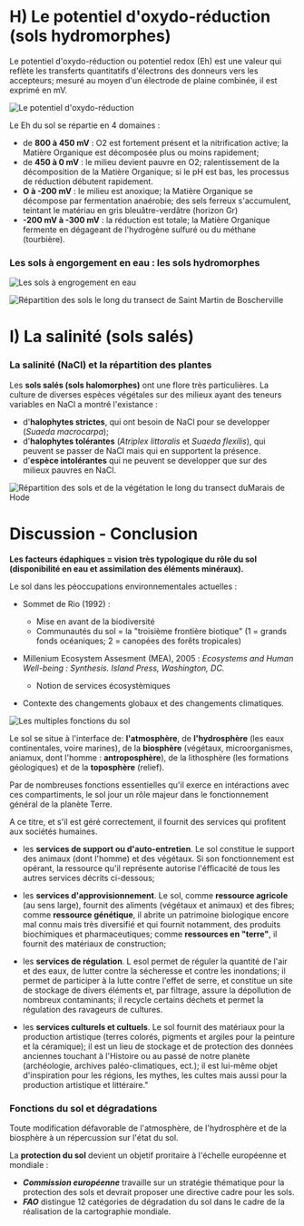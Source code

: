 # H) Le potentiel d'oxydo-réduction (sols hydromorphes)

Le potentiel d'oxydo-réduction ou potentiel redox (Eh) est une valeur qui reflète les transferts quantitatifs d'électrons des donneurs vers les accepteurs; mesuré au moyen d'un électrode de plaine combinée, il est exprimé en mV.

![Le potentiel d'oxydo-réduction](Images/potent.JPG)

Le Eh du sol se répartie en 4 domaines : 

* de **800 à 450 mV** : O2 est fortement présent et la nitrification active; la Matière Organique est décomposée plus ou moins rapidement;
* de **450 à 0 mV** : le milieu devient pauvre en O2; ralentissement de la décomposition de la Matière Organique; si le pH est bas, les processus de réduction débutent rapidement. 
* **O à -200 mV** : le milieu est anoxique; la Matière Organique se décompose par fermentation anaérobie; des sels ferreux s'accumulent, teintant le matériau en gris bleuâtre-verdâtre (horizon Gr)
* **-200 mV à -300 mV** : la réduction est totale; la Matière Organique fermente en dégageant de l'hydrogène sulfuré ou du méthane (tourbière).

### Les sols à engorgement en eau : les sols hydromorphes

![Les sols à engrogement en eau](Images/sols.JPG)

![Répartition des sols le long du transect de Saint Martin de Boscherville](Images/repartition.JPG)

# I) La salinité (sols salés)

### La salinité (NaCl) et la répartition des plantes

Les **sols salés (sols halomorphes)** ont une flore très particulières. La culture de diverses espèces végétales sur des milieux ayant des teneurs variables en NaCl a montré l'existance :

* d'**halophytes strictes**, qui ont besoin de NaCl pour se developper (*Suaeda macrocarpa*);
* d'**halophytes tolérantes** (*Atriplex littoralis* et *Suaeda flexilis*), qui peuvent se passer de NaCl mais qui en supportent la présence.
* d'**espèce intolérantes** qui ne peuvent se developper que sur des milieux pauvres en NaCl.

![Répartition des sols et de la végétation le long du transect duMarais de Hode](Images/veg.JPG)

# Discussion - Conclusion

**Les facteurs édaphiques = vision très typologique du rôle du sol (disponibilité en eau et assimilation des éléments minéraux).**

Le sol dans les péoccupations environnementales actuelles :

* Sommet de Rio (1992) :
	* Mise en avant de la biodiversité 
    * Communautés du sol = la "troisième frontière biotique" (1 = grands fonds océaniques; 2 = canopées des forêts tropicales)
    
* Millenium Ecosystem Assesment (MEA), 2005 : *Ecosystems and Human Well-being : Synthesis. Island Press, Washington, DC.*
	* Notion de services écosystèmiques 
    
* Contexte des changements globaux et des changements climatiques.

![Les multiples fonctions du sol](Images/fonctions.JPG)

Le sol se situe à l'interface de: **l'atmosphère**, de **l'hydrosphère** (les eaux continentales, voire marines), de la **biosphère** (végétaux, microorganismes, aniamux, dont l'homme : **antroposphère**), de la lithosphère (les formations géologiques) et de la **toposphère** (relief).

Par de nombreuses fonctions essentielles qu'il exerce en intéractions avec ces compartiments, le sol jour un rôle majeur dans le fonctionnement général de la planète Terre.

A ce titre, et s'il est géré correctement, il fournit des services qui profitent aux sociétés humaines.

* les **services de support ou d'auto-entretien**. Le sol constitue le support des animaux (dont l'homme) et des végétaux. Si son fonctionnement est opérant, la ressource qu'il représente autorise l'éfficacité de tous les autres services décrits ci-dessous;

* les **services d'approvisionnement**. Le sol, comme **ressource agricole** (au sens large), fournit des aliments (végétaux et animaux) et des fibres; comme **ressource génétique**, il abrite un patrimoine biologique encore mal connu mais très diversifié et qui fournit notamment, des produits biochimiques et pharmaceutiques; comme **ressources en "terre"**, il fournit des matériaux de construction;

* les **services de régulation**. L esol permet de réguler la quantité de l'air et des eaux, de lutter contre la sécheresse et contre les inondations; il permet de participer à la lutte contre l'effet de serre, et constitue un site de stockage de divers éléments et, par filtrage, assure la dépollution de nombreux contaminants; il recycle certains déchets et permet la régulation des ravageurs de cultures.

* les **services culturels et cultuels**. Le sol fournit des matériaux pour la production artistique (terres colorés, pigments et argiles pour la peinture et la céramique); il est un lieu de stockage et de protection des données anciennes touchant à l'Histoire ou au passé de notre planète (archéologie, archives paléo-climatiques, ect.); il est lui-même objet d'inspiration pour les régions, les mythes, les cultes mais aussi pour la production artistique et littéraire."

### Fonctions du sol et dégradations

Toute modification défavorable de l'atmosphère, de l'hydrosphère et de la biosphère à un répercussion sur l'état du sol.

La **protection du sol** devient un objetif proritaire à l'échelle européenne et mondiale :

* **_Commission européenne_** travaille sur un stratégie thématique pour la protection des sols et devrait proposer une directive cadre pour les sols.
* **_FAO_** distingue 12 catégories de dégradation du sol dans le cadre de la réalisation de la cartographie mondiale.
























